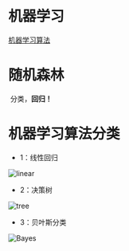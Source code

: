 # 机器学习
[机器学习算法](http://wwww.tensorflow.org)


# 随机森林
  分类，**回归！**


# 机器学习算法分类

* 1：线性回归

![linear](https://github.com/WinterFu/test008/blob/master/file01/1492006697(1).jpg?raw=true)

* 2：决策树

![tree](https://github.com/WinterFu/test008/blob/master/file01/1492006769(1).jpg?raw=true)

* 3：贝叶斯分类 

![Bayes](https://github.com/WinterFu/test008/blob/master/file01/1492006838(1).jpg?raw=true)
